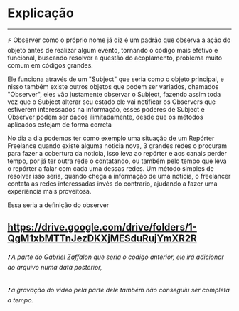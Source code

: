 
# Explicação
 
------------------------------------------------------------------------------------------------------
:zap: Observer como o próprio nome já diz é um padrão que observa a ação do objeto antes de realizar 
algum evento, tornando o código mais efetivo e funcional, buscando resolver a questão do acoplamento,
problema muito comum em códigos grandes.

Ele funciona através de um "Subject" que seria como o objeto principal, e nisso também existe outros
objetos que podem ser variados, chamados "Observer", eles vão justamente observar o Subject, 
fazendo assim toda vez que o Subject alterar seu estado ele vai notificar os Observers que estiverem
interessados na informação, esses poderes de Subject e Observer podem ser dados ilimitadamente,
desde que os métodos aplicados estejam de forma correta

No dia a dia podemos ter como exemplo uma situação de um Repórter Freelance
quando existe alguma noticia nova, 3 grandes redes o procuram para fazer a cobertura da noticia, isso leva ao repórter e aos canais
perder tempo, por já ter outra rede o contatando, ou também pelo tempo que leva o repórter a falar com cada uma dessas redes.
Um método simples de resolver isso seria, quando chega a informação de uma noticia, o freelancer contata as redes interessadas
invés do contrario, ajudando a fazer uma experiência mais proveitosa. 

Essa seria a definição do observer

https://drive.google.com/drive/folders/1-QgM1xbMTTnJezDKXjMESduRujYmXR2R
-------------------------------------------------------------------------------------------------------

###### :exclamation: A parte do Gabriel Zaffalon que seria o codigo anterior, ele irá adicionar ao arquivo numa data posterior,
###### :exclamation: a gravação do video pela parte dele também não conseguiu ser completa a tempo.
